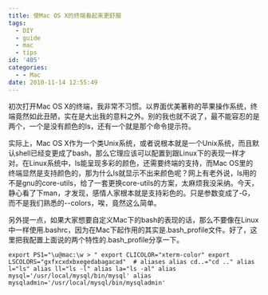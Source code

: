 ```yaml
---
title: 使Mac OS X的终端看起来更舒服
tags:
  - DIY
  - guide
  - mac
  - tips
id: '405'
categories:
  - - Mac
date: 2010-11-14 12:55:49
---
```


初次打开Mac OS X的终端，我非常不习惯。以界面优美著称的苹果操作系统，终端竟然如此丑陋，实在是大出我的意料之外。别的我也就不说了，最不能容忍的是两个，一个是没有颜色的ls，还有一个就是那个命令提示符。

实际上，Mac OS X作为一个类Unix系统，或者说根本就是一个Unix系统，而且默认shell已经变更成了bash，那么它理应该可以配置到跟Linux下的表现一样才对。在Linux系统中，ls能呈现多彩的颜色，还需要终端的支持，而Mac OS里的终端显然是支持颜色的，那为什么ls就显示不出来颜色呢？网上有老外说，ls用的不是gnu的core-utils，给了一套更换core-utils的方案，太麻烦我没采纳。今天，静心看了下man，才发现，感情人家根本就是支持彩色的。只是参数变成了-G，而不是我们熟悉的--colors，唉，竟然这么简单。

另外提一点，如果大家想要自定义Mac下的bash的表现的话，那么不要像在Linux中一样使用.bashrc，因为在Mac下起作用的其实是.bash_profile文件。好了，这里把我配置上面说的两个特性的.bash_profile分享一下。

`export PS1="\u@mac:\w > " export CLICOLOR="xterm-color" export LSCOLORS="gxfxcxdxbxegedabagacad"  # aliases alias cd..="cd .." alias l="ls" alias ll="ls -l" alias la="ls -al" alias mysql='/usr/local/mysql/bin/mysql' alias mysqladmin='/usr/local/mysql/bin/mysqladmin'`